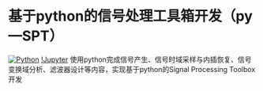 # 基于python的信号处理工具箱开发（py—SPT）
[![Python](https://img.shields.io/badge/python-3.9-blue)](https://docs.python.org/zh-cn/3.9/)
[!Jupyter](https://jupyter.org/)
使用python完成信号产生、信号时域采样与内插恢复、信号变换域分析、滤波器设计等内容，实现基于python的Signal Processing Toolbox开发

